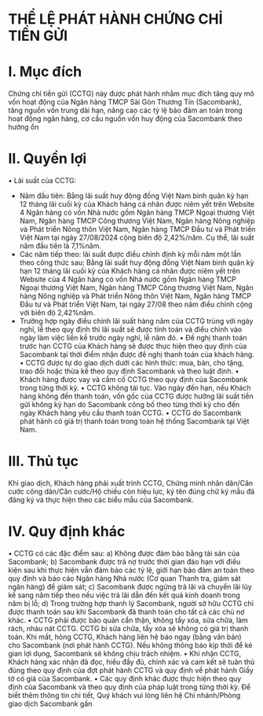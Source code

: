 # THỂ  LỆ PHÁT  HÀNH   CHỨNG    CHỈ  TIỀN GỬI
# I. Mục đích 
Chứng chỉ tiền gửi (CCTG) này được phát hành nhằm mục đích tăng quy mô vốn hoạt động của Ngân
hàng TMCP Sài Gòn Thương Tín (Sacombank), tăng nguồn vốn trung dài hạn, nâng cao các tỷ lệ bảo
đảm an toàn trong hoạt động ngân hàng, cơ cấu nguồn vốn huy động của Sacombank theo hướng ổn
# II. Quyền lợi 
• Lãi suất của CCTG:
-  Năm đầu tiên: Bằng lãi suất huy động đồng Việt Nam bình quân kỳ hạn 12 tháng lãi cuối kỳ của
Khách hàng cá nhân được niêm yết trên Website 4 Ngân hàng có vốn Nhà nước gồm Ngân hàng
TMCP Ngoại thương Việt Nam, Ngân hàng TMCP Công thương Việt Nam, Ngân hàng Nông
nghiệp và Phát triển Nông thôn Việt Nam, Ngân hàng TMCP Đầu tư và Phát triển Việt Nam tại
ngày 27/08/2024 cộng biên độ 2,42%/năm. Cụ thể, lãi suất năm đầu tiên là 7,1%năm.
-  Các năm tiếp theo: lãi suất được điều chỉnh định kỳ mỗi năm một lần theo công thức sau: Bằng
lãi suất huy động đồng Việt Nam bình quân kỳ hạn 12 tháng lãi cuối kỳ của Khách hàng cá nhân
được niêm yết trên Website của 4 Ngân hàng có vốn Nhà nước gồm Ngân hàng TMCP Ngoại
thương Việt Nam, Ngân hàng TMCP Công thương Việt Nam, Ngân hàng Nông nghiệp và Phát
triển Nông thôn Việt Nam, Ngân hàng TMCP Đầu tư và Phát triển Việt Nam, tại ngày 27/08 theo
năm điều chỉnh cộng với biên độ 2,42%năm.
-  Trường hợp ngày điều chỉnh lãi suất hàng năm của CCTG trùng với ngày nghỉ, lễ theo quy định
thì lãi suất sẽ được tính toán và điều chỉnh vào ngày làm việc liền kề trước ngày nghỉ, lễ năm đó.
• Đề nghị thanh toán trước hạn CCTG của Khách hàng sẽ được thực hiện theo quy định của Sacombank
tại thời điểm nhận được đề nghị thanh toán của khách hàng.
• CCTG được tự do giao dịch dưới các hình thức: mua, bán, cho tặng, trao đổi hoặc thừa kế theo quy
định Sacombank và theo luật định.
• Khách hàng được vay và cầm cố CCTG theo quy định của Sacombank trong từng thời kỳ.
• CCTG không tái tục. Vào ngày đến hạn, nếu Khách hàng không đến thanh toán, vốn gốc của CCTG
được hưởng lãi suất tiền gửi không kỳ hạn do Sacombank công bố theo từng thời kỳ cho đến ngày
Khách hàng yêu cầu thanh toán CCTG.
• CCTG do Sacombank phát hành có giá trị thanh toán trong toàn hệ thống Sacombank tại Việt Nam.
# III. Thủ tục 
Khi giao dịch, Khách hàng phải xuất trình CCTG, Chứng minh nhân dân/Căn cước công dân/Căn
cước/Hộ chiếu còn hiệu lực, ký tên đúng chữ ký mẫu đã đăng ký và thực hiện theo các biểu mẫu của
Sacombank.
# IV. Quy định khác 
• CCTG có các đặc điểm sau:
a) Không được đảm bảo bằng tài sản của Sacombank;
b) Sacombank được trả nợ trước thời gian đáo hạn với điều kiện sau khi thực hiện vẫn đảm bảo các
tỷ lệ, giới hạn bảo đảm an toàn theo quy định và báo cáo Ngân hàng Nhà nước (Cơ quan Thanh
tra, giám sát ngân hàng) để giám sát;
c) Sacombank được ngừng trả lãi và chuyển lãi lũy kế sang năm tiếp theo nếu việc trả lãi dẫn đến
kết quả kinh doanh trong năm bị lỗ;
d) Trong trường hợp thanh lý Sacombank, người sở hữu CCTG chỉ được thanh toán sau khi
Sacombank đã thanh toán cho tất cả các chủ nợ khác.
• CCTG phải được bảo quản cẩn thận, không tẩy xóa, sửa chữa, làm rách, nhàu nát CCTG. CCTG bị
sửa chữa, tẩy xóa sẽ không có giá trị thanh toán. Khi mất, hỏng CCTG, Khách hàng liên hệ báo ngay
(bằng văn bản) cho Sacombank (nơi phát hành CCTG). Nếu không thông báo kịp thời để kẻ gian lợi
dụng, Sacombank sẽ không chịu trách nhiệm.
• Khi nhận CCTG, Khách hàng xác nhận đã đọc, hiểu đầy đủ, chính xác và cam kết sẽ tuân thủ đúng
theo quy định của đợt phát hành CCTG và quy định về phát hành Giấy tờ có giá của Sacombank.
• Các quy định khác được thực hiện theo quy định của Sacombank và theo quy định của pháp luật trong
từng thời kỳ.
Để biết thêm thông tin chi tiết, Quý khách vui lòng liên hệ Chi nhánh/Phòng giao dịch Sacombank gần